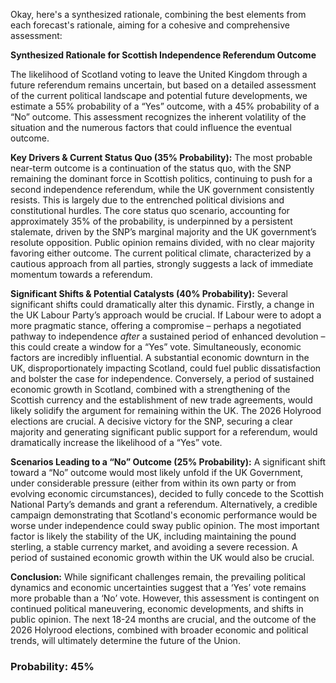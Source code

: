 Okay, here's a synthesized rationale, combining the best elements from each forecast's rationale, aiming for a cohesive and comprehensive assessment:

**Synthesized Rationale for Scottish Independence Referendum Outcome**

The likelihood of Scotland voting to leave the United Kingdom through a future referendum remains uncertain, but based on a detailed assessment of the current political landscape and potential future developments, we estimate a 55% probability of a “Yes” outcome, with a 45% probability of a “No” outcome. This assessment recognizes the inherent volatility of the situation and the numerous factors that could influence the eventual outcome.

**Key Drivers & Current Status Quo (35% Probability):** The most probable near-term outcome is a continuation of the status quo, with the SNP remaining the dominant force in Scottish politics, continuing to push for a second independence referendum, while the UK government consistently resists. This is largely due to the entrenched political divisions and constitutional hurdles. The core status quo scenario, accounting for approximately 35% of the probability, is underpinned by a persistent stalemate, driven by the SNP’s marginal majority and the UK government’s resolute opposition. Public opinion remains divided, with no clear majority favoring either outcome. The current political climate, characterized by a cautious approach from all parties, strongly suggests a lack of immediate momentum towards a referendum.

**Significant Shifts & Potential Catalysts (40% Probability):** Several significant shifts could dramatically alter this dynamic. Firstly, a change in the UK Labour Party’s approach would be crucial. If Labour were to adopt a more pragmatic stance, offering a compromise – perhaps a negotiated pathway to independence *after* a sustained period of enhanced devolution – this could create a window for a “Yes” vote. Simultaneously, economic factors are incredibly influential. A substantial economic downturn in the UK, disproportionately impacting Scotland, could fuel public dissatisfaction and bolster the case for independence. Conversely, a period of sustained economic growth in Scotland, combined with a strengthening of the Scottish currency and the establishment of new trade agreements, would likely solidify the argument for remaining within the UK. The 2026 Holyrood elections are crucial. A decisive victory for the SNP, securing a clear majority and generating significant public support for a referendum, would dramatically increase the likelihood of a “Yes” vote.

**Scenarios Leading to a “No” Outcome (25% Probability):** A significant shift toward a “No” outcome would most likely unfold if the UK Government, under considerable pressure (either from within its own party or from evolving economic circumstances), decided to fully concede to the Scottish National Party’s demands and grant a referendum. Alternatively, a credible campaign demonstrating that Scotland's economic performance would be worse under independence could sway public opinion. The most important factor is likely the stability of the UK, including maintaining the pound sterling, a stable currency market, and avoiding a severe recession. A period of sustained economic growth within the UK would also be crucial.

**Conclusion:** While significant challenges remain, the prevailing political dynamics and economic uncertainties suggest that a ‘Yes’ vote remains more probable than a ‘No’ vote. However, this assessment is contingent on continued political maneuvering, economic developments, and shifts in public opinion. The next 18-24 months are crucial, and the outcome of the 2026 Holyrood elections, combined with broader economic and political trends, will ultimately determine the future of the Union.

### Probability: 45%